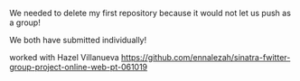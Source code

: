 We needed to delete my  first repository because it would not let us push as a group! 

We both have submitted individually!

worked with Hazel Villanueva
https://github.com/ennalezah/sinatra-fwitter-group-project-online-web-pt-061019